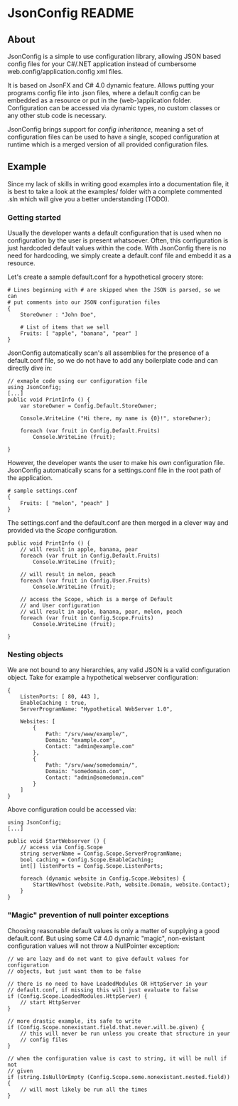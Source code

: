 JsonConfig README
=====================

## About
JsonConfig is a simple to use configuration library, allowing JSON based config
files for your C#/.NET application instead of cumbersome
web.config/application.config xml files.

It is based on JsonFX and C# 4.0 dynamic feature. Allows putting your programs
config file into .json files, where a default config can be embedded as a
resource or put in the (web-)application folder. Configuration can be accessed
via dynamic types, no custom classes or any other stub code is necessary.

JsonConfig brings support for *config inheritance*, meaning a set of
configuration files can be used to have a single, scoped configuration at
runtime which is a merged version of all provided configuration files.

## Example

Since my lack of skills in writing good examples into a documentation file, it
is best to take a look at the examples/ folder with a complete commented .sln
which will give you a better understanding (TODO).

### Getting started

Usually the developer wants a default configuration that is used when no
configuration by the user is present whatsoever. Often, this configuration is
just hardcoded default values within the code. With JsonConfig there is no need
for hardcoding, we simply create a default.conf file and embedd it as a
resource.

Let's create a sample default.conf for a hypothetical grocery store:

	# Lines beginning with # are skipped when the JSON is parsed, so we can
	# put comments into our JSON configuration files
	{
		StoreOwner : "John Doe",
		
		# List of items that we sell
		Fruits: [ "apple", "banana", "pear" ]
	}

JsonConfig automatically scan's all assemblies for the presence of a
default.conf file, so we do not have to add any boilerplate code and can
directly dive in:

	// exmaple code using our configuration file
	using JsonConfig;
	[...]
	public void PrintInfo () {
		var storeOwner = Config.Default.StoreOwner;

		Console.WriteLine ("Hi there, my name is {0}!", storeOwner);

		foreach (var fruit in Config.Default.Fruits)
			Console.WriteLine (fruit);

	}

However, the developer wants the user to make his own configuration file.
JsonConfig automatically scans for a settings.conf file in the root path of the
application.

	# sample settings.conf
	{
		Fruits: [ "melon", "peach" ]	
	}

The settings.conf and the default.conf are then merged in a clever
way and provided via the *Scope* configuration.

	public void PrintInfo () {
		// will result in apple, banana, pear 
		foreach (var fruit in Config.Default.Fruits)
			Console.WriteLine (fruit);

		// will result in melon, peach
		foreach (var fruit in Config.User.Fruits)
			Console.WriteLine (fruit);

		// access the Scope, which is a merge of Default
		// and User configuration
		// will result in apple, banana, pear, melon, peach
		foreach (var fruit in Config.Scope.Fruits)
			Console.WriteLine (fruit);

	}

### Nesting objects

We are not bound to any hierarchies, any valid JSON is a valid configuration
object. Take for example a hypothetical webserver configuration:

	{
		ListenPorts: [ 80, 443 ],
		EnableCaching : true,
		ServerProgramName: "Hypothetical WebServer 1.0",

		Websites: [
			{
				Path: "/srv/www/example/",
				Domain: "example.com",
				Contact: "admin@example.com"	
			},
			{
				Path: "/srv/www/somedomain/",
				Domain: "somedomain.com",
				Contact: "admin@somedomain.com"
			}
		]
	}	

Above configuration could be accessed via:

	using JsonConfig;
	[...]

	public void StartWebserver () {
		// access via Config.Scope
		string serverName = Config.Scope.ServerProgramName;
		bool caching = Config.Scope.EnableCaching;
		int[] listenPorts = Config.Scope.ListenPorts;

		foreach (dynamic website in Config.Scope.Websites) {
			StartNewVhost (website.Path, website.Domain, website.Contact);
		}
	}

### "Magic" prevention of null pointer exceptions

Choosing reasonable default values is only a matter of supplying a good
default.conf. But using some C# 4.0 dynamic "magic", non-existant configuration
values will not throw a NullPointer exception:

	// we are lazy and do not want to give default values for configuration
	// objects, but just want them to be false

	// there is no need to have LoadedModules OR HttpServer in your
	// default.conf, if missing this will just evaluate to false
	if (Config.Scope.LoadedModules.HttpServer) {
		// start HttpServer
	}

	// more drastic example, its safe to write
	if (Config.Scope.nonexistant.field.that.never.will.be.given) {
		// this will never be run unless you create that structure in your
		// config files
	}

	// when the configuration value is cast to string, it will be null if not
	// given
	if (string.IsNullOrEmpty (Config.Scope.some.nonexistant.nested.field)) {
		// will most likely be run all the times
	}

